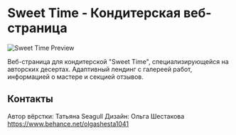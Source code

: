 # Sweet Time - Кондитерская веб-страница

![Sweet Time Preview](img/preview.jpg)

Веб-страница для кондитерской "Sweet Time", специализирующейся на авторских десертах. Адаптивный лендинг с галереей работ, информацией о мастере и секцией отзывов.

## Контакты
Автор вёрстки: Татьяна Seagull
Дизайн: Ольга Шестакова https://www.behance.net/olgashesta1041
